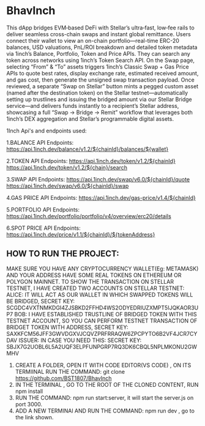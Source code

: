# BhavInch

This dApp bridges EVM‐based DeFi with Stellar’s ultra‐fast, low‐fee rails to deliver seamless cross-chain swaps and instant global remittance. Users connect their wallet to view an on-chain portfolio—real-time ERC-20 balances, USD valuations, PnL/ROI breakdown and detailed token metadata via 1inch’s Balance, Portfolio, Token and Price APIs. They can search any token across networks using 1inch’s Token Search API. On the Swap page, selecting “From” & “To” assets triggers 1inch’s Classic Swap + Gas Price APIs to quote best rates, display exchange rate, estimated received amount, and gas cost, then generate the unsigned swap transaction payload. Once reviewed, a separate “Swap on Stellar” button mints a pegged custom asset (named after the destination token) on the Stellar testnet—automatically setting up trustlines and issuing the bridged amount via our Stellar Bridge service—and delivers funds instantly to a recipient’s Stellar address, showcasing a full “Swap → Bridge → Remit” workflow that leverages both 1inch’s DEX aggregation and Stellar’s programmable digital assets.

1Inch Api's and endpoints used:

1.BALANCE API
Endpoints: https://api.1inch.dev/balance/v1.2/${chainId}/balances/${wallet}

2.TOKEN API
Endpoints:  https://api.1inch.dev/token/v1.2/${chainId}
	    https://api.1inch.dev/token/v1.2/${chain}/search

3.SWAP API
Endpoints: https://api.1inch.dev/swap/v6.0/${chainId}/quote
	   https://api.1inch.dev/swap/v6.0/${chainId}/swap

4.GAS PRICE API
Endpoints: https://api.1inch.dev/gas-price/v1.4/${chainId}

5.PORTFOLIO API
Endpoints: https://api.1inch.dev/portfolio/portfolio/v4/overview/erc20/details

6.SPOT PRICE API
Endpoints: https://api.1inch.dev/price/v1.1/${chainId}/${tokenAddress}

## HOW TO RUN THE PROJECT:

MAKE SURE YOU HAVE ANY CRYPTOCURRENCY WALLET(Eg: METAMASK) AND YOUR ADDRESS HAVE SOME REAL TOKENS ON ETHEREUM OR POLYGON MAINNET.
TO SHOW THE TRANSACTION ON STELLAR TESTNET, I HAVE CREATED TWO ACCOUNTS ON STELLAR TESTNET:
ALICE: IT WILL ACT AS OUR WALLET IN WHICH SWAPPED TOKENS WILL BE BRIDGED, SECRET KEY: SCGDC4VXTNMKDGI4ZJSBKD2FFHD4WS2ODYEDRIUZXMPT5IJQKAOR3UP7
BOB: I HAVE ESTABLISHED TRUSTLINE OF BRIDGED TOKEN WITH THIS TESTNET ACCOUNT, SO YOU CAN PERFORM TESTNET TRANSACTION OF BRIDGET TOKEN WITH ADDRESS, SECRET KEY: SAXKFCM56JFF3GWVDGXVJCQVZPRFRRAQW6ZPCPYTO6B2VF4JCR7CYDAV
ISSUER: IN CASE YOU NEED THIS: SECRET KEY: SBJX7G2UOBL6L5A2UQF3ELPFUNPGRP7RQ3DK6CBQL5NPLMKONU2GWMHV


1) CREATE A FOLDER, OPEN IT WITH CODE EDITOR(VS CODE) , ON ITS TERMIINAL RUN THE COMMAND: git clone https://github.com/BST1807/BhavInch
2) IN THE TERMINAL , GO TO THE ROOT OF THE CLONED CONTENT, RUN npm install
3) RUN THE COMMAND: npm run start:server, it will start the server.js on port 3000.
4) ADD A NEW TERMINAl AND RUN THE COMMAND: npm run dev , go to the link shown.
